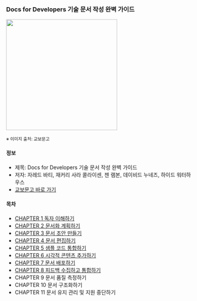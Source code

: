 ### Docs for Developers 기술 문서 작성 완벽 가이드

<img src="thumbnail.jpg" width="300">

<sub>※ 이미지 출처: 교보문고</sub>

#### 정보
- 제목: Docs for Developers 기술 문서 작성 완벽 가이드
- 저자: 자레드 바티, 재커리 사라 콜라이센, 젠 램본, 데이비드 누네즈, 하이드 워터하우스
- [교보문고 바로 가기](https://product.kyobobook.co.kr/detail/S000201419245)


#### 목차

- [CHAPTER 1 독자 이해하기](chapter1/README.md)
- [CHAPTER 2 문서화 계획하기](chapter2/README.md)
- [CHAPTER 3 문서 초안 만들기](chapter3/README.md)
- [CHAPTER 4 문서 편집하기](chapter4/README.md)
- [CHAPTER 5 샘플 코드 통합하기](chapter5/README.md)
- [CHAPTER 6 시각적 콘텐츠 추가하기](chapter6/README.md)
- [CHAPTER 7 문서 배포하기](chapter7/README.md)
- [CHAPTER 8 피드백 수집하고 통합하기](chapter8/README.md)
- CHAPTER 9 문서 품질 측정하기
- CHAPTER 10 문서 구조화하기
- CHAPTER 11 문서 유지 관리 및 지원 중단하기
